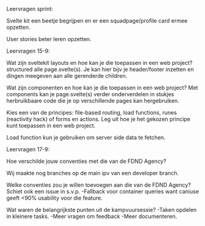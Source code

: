 Leervragen sprint:

Svelte kit een beetje begrijpen en er een squadpage/profile card ermee opzetten.

User stories beter leren opzetten.


Leervragen 15-9:

Wat zijn sveltekit layouts en hoe kan je die toepassen in een web project?
structured alle page.svelte(s). Je kan hier bijv je header/footer inzetten en dingen meegeven aan alle gerenderde children.

Wat zijn componenten en hoe kan je die toepassen in een web project?
Met components kan je page.svelte(s) verder onderverdelen in stukjes herbruikbaare code die je op verschillende pages kan hergebruiken.

Kies een van de principes: file-based routing, load functions, runes (reactivity hack) of forms en actions. Leg uit hoe je het gekozen principe kunt toepassen in een web project.

Load function kun je gebruiken om server side data te fetchen.


Leervragen 17-9:

Hoe verschilde jouw conventies met die van de FDND Agency?

Wij maakte nog branches op de main ipv van een developer branch.


Welke conventies zou je willen toevoegen aan die van de FDND Agency? Schiet ook een issue in s.v.p.
-Fallback voor container queries want caniuse geeft <90% usability voor die feature.

Wat waren de belangrijkste punten uit de kampvuursessie?
-Taken opdelen in kleinere tasks.
-Meer vragen om feedback
-Meer documenteren.